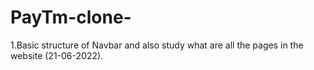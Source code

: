 # PayTm-clone-
1.Basic structure of Navbar and also study what are all the pages in the website (21-06-2022).